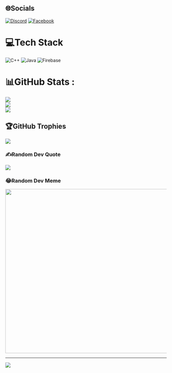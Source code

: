
## 🌐Socials
[![Discord](https://img.shields.io/badge/Discord-%237289DA.svg?logo=discord&logoColor=white)](htttps://discord.gg/RF_Trung#3658) [![Facebook](https://img.shields.io/badge/Facebook-%231877F2.svg?logo=Facebook&logoColor=white)](https://facebook.com/https://www.facebook.com/NMTrungg/) 

# 💻Tech Stack
![C++](https://img.shields.io/badge/c++-%2300599C.svg?style=plastic&logo=c%2B%2B&logoColor=white) ![Java](https://img.shields.io/badge/java-%23ED8B00.svg?style=plastic&logo=java&logoColor=white) ![Firebase](https://img.shields.io/badge/firebase-%23039BE5.svg?style=plastic&logo=firebase)
# 📊GitHub Stats :
![](https://github-readme-stats.vercel.app/api?username=NguyennTrungg&theme=radical&hide_border=false&include_all_commits=false&count_private=false)<br/>
![](https://github-readme-streak-stats.herokuapp.com/?user=NguyennTrungg&theme=radical&hide_border=false)<br/>
![](https://github-readme-stats.vercel.app/api/top-langs/?username=NguyennTrungg&theme=radical&hide_border=false&include_all_commits=false&count_private=false&layout=compact)

## 🏆GitHub Trophies
![](https://github-trophies.vercel.app/?username=NguyennTrungg&theme=radical&no-frame=false&no-bg=false&margin-w=4)

### ✍️Random Dev Quote
![](https://quotes-github-readme.vercel.app/api?type=horizontal&theme=radical)

### 😂Random Dev Meme
<img src="https://random-memer.herokuapp.com/" width="512px"/>

---
[![](https://visitcount.itsvg.in/api?id=NguyennTrungg&icon=0&color=0)](https://visitcount.itsvg.in)
